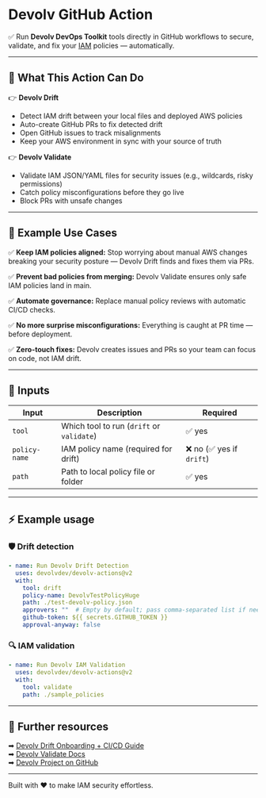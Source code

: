 
# Devolv GitHub Action

✅ Run **Devolv DevOps Toolkit** tools directly in GitHub workflows to secure, validate, and fix your [IAM](https://aws.amazon.com/iam/?trk=858d3377-dc99-4b71-b7d9-dfbd53b3fb6c&sc_channel=ps&ef_id=Cj0KCQjwss3DBhC3ARIsALdgYxM3CrKbApAwBEnURXGAMfU784VxuM2UW0KdgDrMMBbjhdDy7fIjiRUaAro9EALw_wcB:G:s&s_kwcid=AL!4422!3!651612429263!p!!g!!iam!19836375022!146902912293&gad_campaignid=19836375022&gbraid=0AAAAADjHtp_rqCPIKwRXZ8uS4oWzACCtv&gclid=Cj0KCQjwss3DBhC3ARIsALdgYxM3CrKbApAwBEnURXGAMfU784VxuM2UW0KdgDrMMBbjhdDy7fIjiRUaAro9EALw_wcB) policies — automatically.

---

## 🌟 What This Action Can Do

👉 **Devolv Drift**
- Detect IAM drift between your local files and deployed AWS policies
- Auto-create GitHub PRs to fix detected drift
- Open GitHub issues to track misalignments
- Keep your AWS environment in sync with your source of truth

👉 **Devolv Validate**
- Validate IAM JSON/YAML files for security issues (e.g., wildcards, risky permissions)
- Catch policy misconfigurations before they go live
- Block PRs with unsafe changes

---

## 🚀 Example Use Cases

✅ **Keep IAM policies aligned:** Stop worrying about manual AWS changes breaking your security posture — Devolv Drift finds and fixes them via PRs.

✅ **Prevent bad policies from merging:** Devolv Validate ensures only safe IAM policies land in main.

✅ **Automate governance:** Replace manual policy reviews with automatic CI/CD checks.

✅ **No more surprise misconfigurations:** Everything is caught at PR time — before deployment.

✅ **Zero-touch fixes:** Devolv creates issues and PRs so your team can focus on code, not IAM drift.

---

## 📌 Inputs

| Input          | Description                             | Required |
|----------------|-----------------------------------------|----------|
| `tool`         | Which tool to run (`drift` or `validate`)| ✅ yes |
| `policy-name`  | IAM policy name (required for drift)     | ❌ no (✅ yes if `drift`) |
| `path`         | Path to local policy file or folder      | ✅ yes |

---

## ⚡ Example usage

### 🛡️ Drift detection

```yaml
- name: Run Devolv Drift Detection
  uses: devolvdev/devolv-actions@v2
  with:
    tool: drift
    policy-name: DevolvTestPolicyHuge
    path: ./test-devolv-policy.json
    approvers: ""  # Empty by default; pass comma-separated list if needed
    github-token: ${{ secrets.GITHUB_TOKEN }}
    approval-anyway: false
```

### 🔍 IAM validation

```yaml
- name: Run Devolv IAM Validation
  uses: devolvdev/devolv-actions@v2
  with:
    tool: validate
    path: ./sample_policies
```

---

## 🔗 Further resources

➡ [Devolv Drift Onboarding + CI/CD Guide](https://extraordinary-cobbler-1d9612.netlify.app/)  
➡ [Devolv Validate Docs](https://devolvdev.github.io/devolv/validator.html)  
➡ [Devolv Project on GitHub](https://github.com/devolvdev)

---

Built with ❤️ to make IAM security effortless.
